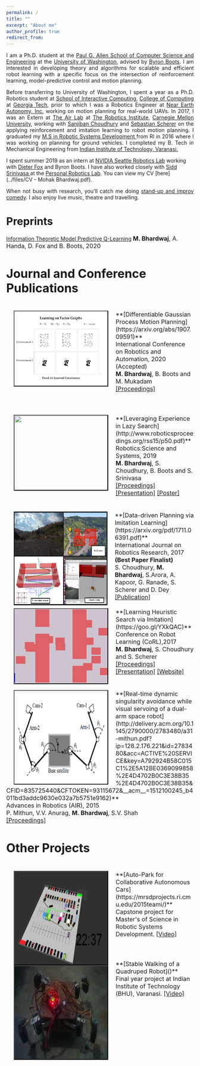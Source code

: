 ```yaml
---
permalink: /
title: ""
excerpt: "About me"
author_profile: true
redirect_from: 
---
```

<p align="justify"> 
I am a Ph.D. student at the <a href="https://www.cs.washington.edu/"> Paul G. Allen School of Computer Science and Engineering</a> at the <a href="https://www.washington.edu/">University of Washington</a>, advised by <a href="https://homes.cs.washington.edu/~bboots/"> Byron Boots</a>. I am interested in developing theory and algorithms for scalable and efficient robot learning with a specific focus on the intersection of reinforcement learning, model-predictive control and motion planning.  
</p>
<p align="justify"> 
Before transferring to University of Washington, I spent a year as a Ph.D. Robotics student at <a href="https://www.ic.gatech.edu/">School of Interactive Computing</a>, <a href="https://www.cc.gatech.edu/">College of Computing</a> at <a href="https://www.gatech.edu/">Georgia Tech</a>, prior to which I was a Robotics Engineer at  <a href="http://www.nearearth.aero/">Near Earth Autonomy, Inc.</a> working on motion planning for real-world UAVs. In 2017, I was an Extern at <a href="https://www.ri.cmu.edu/robotics-area/air-lab/">The Air Lab</a> at <a href="https://www.ri.cmu.edu/">The Robotics Institute</a>, <a href="https://www.cmu.edu/">Carnegie Mellon University</a>, working with <a href="http://www.sanjibanchoudhury.com/">Sanjiban Choudhury</a> and <a href="https://www.ri.cmu.edu/ri-faculty/sebastian-scherer/">Sebastian Scherer</a> on the applying reinforcement and imitation learning to robot motion planning. I graduated my <a href="https://mrsd.ri.cmu.edu/">M.S in Robotic Systems Development </a> from RI in 2016 where I was working on planning for ground vehicles. I completed my B. Tech in Mechanical Engineering from <a href="https://www.iitbhu.ac.in/">Indian Institute of Technology, Varanasi.</a>

</p>
I spent summer 2019 as an intern at <a href="https://www.nvidia.com/en-us/research/robotics/">NVIDIA Seattle Robotics Lab</a> working with <a href="https://homes.cs.washington.edu/~fox/">Dieter Fox</a> and Byron Boots. I have also worked closely with <a href="http://goodrobot.ai/"> Sidd Srinivasa </a> at the <a href="https://personalrobotics.cs.washington.edu/">Personal Robotics Lab</a>. You can view my CV [here](../files/CV - Mohak Bhardwaj.pdf).

<p align="justify">
When not busy with research, you'll catch me doing <a href="https://www.youtube.com/channel/UCyZBfA5Fc6ODMam54J6UT6w">stand-up and improv comedy</a>. I also enjoy live music, theatre and travelling.
</p>



<!-- This is a video of the invited long talk I gave at Conference on Robot Learning(CoRL), 2017 on my work on [Learning Heuristic Search via Imitation](https://mohakbhardwaj.github.io/SaIL/) which aligns closely to my research interests.
<iframe width="854" height="480" src="https://www.youtube.com/embed/OFmWo36N98U" frameborder="0" gesture="media" allow="encrypted-media" allowfullscreen></iframe>
<br> --> 

Preprints
======
[Information Theoretic Model Predictive Q-Learning](https://arxiv.org/abs/2001.02153) <font size = "3"><b>M. Bhardwaj</b>, A. Handa, D. Fox and B. Boots, 2020 <br> 


Journal and Conference Publications
======

<br>
<img src="images/dgpmp2_gif.gif" alt="" width="250" height="200" align="left" hspace="20" style=" border: #000000 2px outset;">
**[Differentiable Gaussian Process Motion Planning](https://arxiv.org/abs/1907.09591)**<br>
International Conference on Robotics and Automation, 2020 (Accepted)<br>
<font size = "3"> <b>M. Bhardwaj</b>, B. Boots and M. Mukadam <br> 
<a href="">[Proceedings]</a>  </font>
<br>
<br>
<br>

<br>
<img src="images/lazy_sp.gif" alt="" width="250" height="200" align="left" hspace="20" style=" border: #000000 2px outset;">
**[Leveraging Experience in Lazy Search](http://www.roboticsproceedings.org/rss15/p50.pdf)**<br>
Robotics:Science and Systems, 2019<br>
<font size = "3"> <b>M. Bhardwaj</b>, S. Choudhury, B. Boots and S. Srinivasa <br> 
<a href="http://www.roboticsproceedings.org/rss15/p50.pdf">[Proceedings]</a> <a href="../files/rss_2019_slides.pdf">[Presentation]</a> <a href="poster_rss_2019">[Poster]</a> </font>
<br>
<br>
<br>

<img src="images/data_driven_planning.png" alt="" width="250" height="250" align="left" hspace="20" style=" border: #000000 1px outset;">
**[Data-driven Planning via Imitation Learning](https://arxiv.org/pdf/1711.06391.pdf)**<br>
International Journal on Robotics Research, 2017 <b>(Best Paper Finalist)</b> <br>
<font size="3">S. Choudhury, <b>M. Bhardwaj</b>, S.Arora, A. Kapoor, G. Ranade, S. Scherer and D. Dey <a href="https://journals.sagepub.com/doi/10.1177/0278364918781001">[Publication]</a></font>
<br>
<br>


<img src="images/gap_world_sail.gif" alt="" width="250" height="200" align="left" hspace="20" style=" border: #000000 2px outset;">
**[Learning Heuristic Search via Imitation](https://goo.gl/YXkQAC)**<br>
Conference on Robot  Learning (CoRL),2017<br>
<font size = "3"> <b>M. Bhardwaj</b>, S. Choudhury and S. Scherer <br> 
<a href="http://proceedings.mlr.press/v78/bhardwaj17a/bhardwaj17a.pdf">[Proceedings]</a> <a href="../files/corl_ppt.pdf">[Presentation]</a> <a href="https://goo.gl/YXkQAC">[Website]</a></font>
<br>
<br>
<br>

<img src="images/visual_servoing.png" alt="" width="250" height="250" align="left" hspace="20" style=" border: #000000 2px outset;">
**[Real-time dynamic singularity avoidance while visual servoing of a dual-arm space robot](http://delivery.acm.org/10.1145/2790000/2783480/a31-mithun.pdf?ip=128.2.176.221&id=2783480&acc=ACTIVE%20SERVICE&key=A792924B58C015C1%2E5A12BE0369099858%2E4D4702B0C3E38B35%2E4D4702B0C3E38B35&CFID=835725440&CFTOKEN=93115672&__acm__=1512100245_b4011bd3addc9630e032a7b5751e9162)**<br>
Advances in Robotics (AIR), 2015 <br>
<font size="3">P. Mithun, V.V. Anurag, <b>M. Bhardwaj</b>, S.V. Shah<br>
<a href="https://dl.acm.org/citation.cfm?id=2783480">[Proceedings]</a></font> 
<br>


Other Projects
======

<br>
<img src="images/autopark_sim.png" alt="" width="250" height="250" align="left" hspace="20" style=" border: #000000 2px outset;">
**[Auto-Park for Collaborative Autonomous Cars](https://mrsdprojects.ri.cmu.edu/2015teami/)**<br>
<font size="3">Capstone project for Master's of Science in Robotic Systems Development.
<a href="https://www.youtube.com/watch?v=40VQhGxNY1g">[Video]</a></font>
<br>
<br>
<br>
<br>

<!-- <img src="images/actor-critic-snipped.png" alt="" width="250" height="250" align="left" hspace="20" style=" border: #000000 2px outset;">
**[Deep Reinforcement Learning using Actor-Critic Policy Gradients]()**<br>
<font size="3"><a href="https://goo.gl/CcdPo3">[OpenAI Gym page]</a> <a href="https://goo.gl/lzGQjW">[Code]</a></font><br>
<br> -->

<img src="images/quadruped.png" alt="" width="250" height="250" align="left" hspace="20" style=" border: #000000 2px outset;">
**[Stable Walking of a Quadruped Robot]()**<br>
<font size="3">Final year project at Indian Institute of Technology (BHU), Varanasi.
<a href="https://youtu.be/EP8euqNGV60">[Video]</a></font>
<br>
<br>


